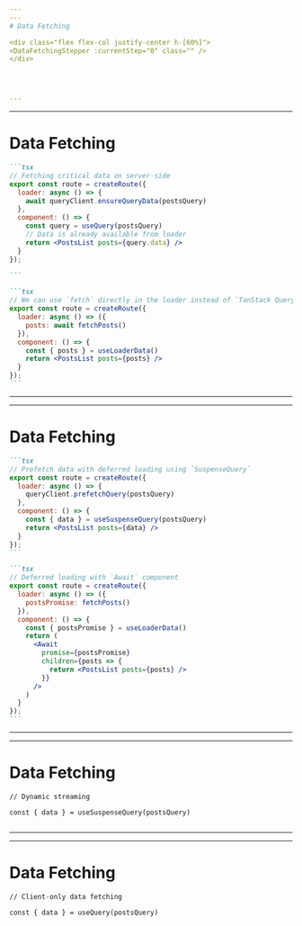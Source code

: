 ```yaml
---
---
# Data Fetching

<div class="flex flex-col justify-center h-[60%]">   
<DataFetchingStepper :currentStep="0" class="" />
</div>




---
```

---
# Data Fetching

<div class="flex flex-col justify-between h-[82%]">   

````md magic-move {lines: true}
```tsx
// Fetching critical data on server-side
export const route = createRoute({
  loader: async () => {
    await queryClient.ensureQueryData(postsQuery)
  },
  component: () => {
    const query = useQuery(postsQuery)
    // Data is already available from loader
    return <PostsList posts={query.data} />
  }
});

```

```tsx
// We can use `fetch` directly in the loader instead of `TanStack Query`
export const route = createRoute({
  loader: async () => ({
    posts: await fetchPosts()
  }),
  component: () => {
    const { posts } = useLoaderData()
    return <PostsList posts={posts} />
  }
});
```
````

<DataFetchingStepper :currentStep="0" class="mt-auto" />

</div>


---
---
# Data Fetching


<div class="flex flex-col justify-between h-[82%]">   

````md magic-move {lines: true}
```tsx
// Prefetch data with deferred loading using `SuspenseQuery`
export const route = createRoute({
  loader: async () => {
    queryClient.prefetchQuery(postsQuery)
  },
  component: () => {
    const { data } = useSuspenseQuery(postsQuery)
    return <PostsList posts={data} />
  }
});
```

```tsx
// Deferred loading with `Await` component
export const route = createRoute({
  loader: async () => ({
    postsPromise: fetchPosts()
  }),
  component: () => {
    const { postsPromise } = useLoaderData()
    return (
      <Await 
        promise={postsPromise}
        children={posts => {
          return <PostsList posts={posts} />
        }}
      />
    )
  }
});
```
````
<DataFetchingStepper :currentStep="1" class="mt-auto" />

</div>


---
---
# Data Fetching

<div class="flex flex-col justify-between h-[82%]">   

```tsx
// Dynamic streaming

const { data } = useSuspenseQuery(postsQuery)
    
```

<DataFetchingStepper :currentStep="2" class="mt-auto" />

</div>

---
---
# Data Fetching

<div class="flex flex-col justify-between h-[82%]">   
    

```tsx
// Client-only data fetching

const { data } = useQuery(postsQuery)
    
```

<DataFetchingStepper :currentStep="3" class="mt-auto" />

</div>
